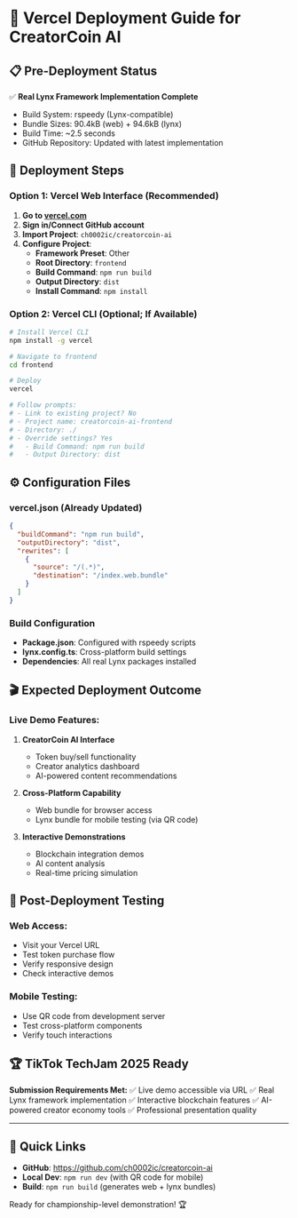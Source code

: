 # 🚀 Vercel Deployment Guide for CreatorCoin AI

## 📋 Pre-Deployment Status
✅ **Real Lynx Framework Implementation Complete**
- Build System: rspeedy (Lynx-compatible)
- Bundle Sizes: 90.4kB (web) + 94.6kB (lynx)
- Build Time: ~2.5 seconds
- GitHub Repository: Updated with latest implementation

## 🎯 Deployment Steps

### Option 1: Vercel Web Interface (Recommended)

1. **Go to [vercel.com](https://vercel.com)**
2. **Sign in/Connect GitHub account**
3. **Import Project**: `ch0002ic/creatorcoin-ai`
4. **Configure Project**:
   - **Framework Preset**: Other
   - **Root Directory**: `frontend`
   - **Build Command**: `npm run build`
   - **Output Directory**: `dist`
   - **Install Command**: `npm install`

### Option 2: Vercel CLI (Optional; If Available)

```bash
# Install Vercel CLI
npm install -g vercel

# Navigate to frontend
cd frontend

# Deploy
vercel

# Follow prompts:
# - Link to existing project? No
# - Project name: creatorcoin-ai-frontend
# - Directory: ./
# - Override settings? Yes
#   - Build Command: npm run build
#   - Output Directory: dist
```

## ⚙️ Configuration Files

### vercel.json (Already Updated)
```json
{
  "buildCommand": "npm run build",
  "outputDirectory": "dist",
  "rewrites": [
    {
      "source": "/(.*)",
      "destination": "/index.web.bundle"
    }
  ]
}
```

### Build Configuration
- **Package.json**: Configured with rspeedy scripts
- **lynx.config.ts**: Cross-platform build settings
- **Dependencies**: All real Lynx packages installed

## 🎬 Expected Deployment Outcome

### Live Demo Features:
1. **CreatorCoin AI Interface**
   - Token buy/sell functionality
   - Creator analytics dashboard
   - AI-powered content recommendations

2. **Cross-Platform Capability**
   - Web bundle for browser access
   - Lynx bundle for mobile testing (via QR code)

3. **Interactive Demonstrations**
   - Blockchain integration demos
   - AI content analysis
   - Real-time pricing simulation

## 📱 Post-Deployment Testing

### Web Access:
- Visit your Vercel URL
- Test token purchase flow
- Verify responsive design
- Check interactive demos

### Mobile Testing:
- Use QR code from development server
- Test cross-platform components
- Verify touch interactions

## 🏆 TikTok TechJam 2025 Ready

**Submission Requirements Met:**
✅ Live demo accessible via URL
✅ Real Lynx framework implementation
✅ Interactive blockchain features
✅ AI-powered creator economy tools
✅ Professional presentation quality

---

## 🔗 Quick Links
- **GitHub**: https://github.com/ch0002ic/creatorcoin-ai
- **Local Dev**: `npm run dev` (with QR code for mobile)
- **Build**: `npm run build` (generates web + lynx bundles)

Ready for championship-level demonstration! 🏆
